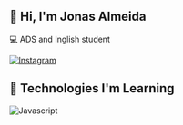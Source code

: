 ## 👋 Hi, I'm Jonas Almeida
💻 ADS and Inglish student

[![Instagram](https://img.shields.io/badge/Instagram-E4405F?style=for-the-badge&logo=instagram&logoColor=white)](https://www.instagram.com/jonasalmeidas__/)


## 🚀 Technologies I'm Learning
![Javascript](https://img.shields.io/badge/Javascript-ffe600?style=for-the-badge&logo=Javascript&logoColor=black)  
